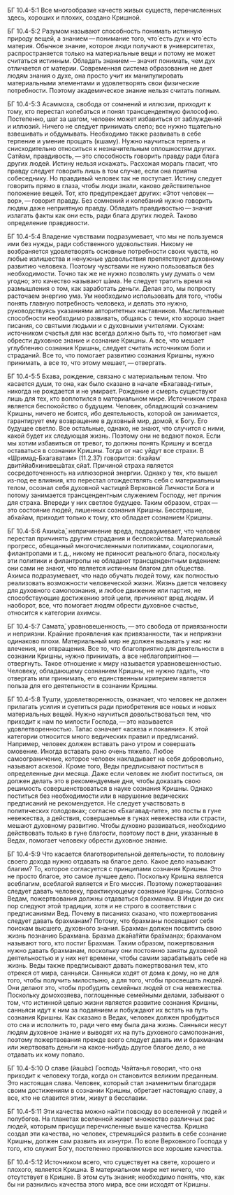 БГ 10.4-5:1	Все многообразие качеств живых существ, перечисленных здесь, хороших и плохих, создано Кришной.

БГ 10.4-5:2	Разумом называют способность понимать истинную природу вещей, а знанием — понимание того, что́ есть дух и что́ есть материя. Обычное знание, которое люди получают в университетах, распространяется только на материальные вещи и потому не может считаться истинным. Обладать знанием — значит понимать, чем дух отличается от материи. Современная система образования не дает людям знания о духе, она просто учит их манипулировать материальными элементами и удовлетворять свои физические потребности. Поэтому академическое знание нельзя считать полным.

БГ 10.4-5:3	Асаммоха, свобода от сомнений и иллюзии, приходит к тому, кто перестал колебаться и понял трансцендентную философию. Постепенно, шаг за шагом, человек может избавиться от заблуждений и иллюзий. Ничего не следует принимать слепо; все нужно тщательно взвешивать и обдумывать. Необходимо также развивать в себе терпение и умение прощать (кшаму). Нужно научиться терпеть и снисходительно относиться к незначительным оплошностям других. Сатйам, правдивость, — это способность говорить правду ради блага других людей. Истину нельзя искажать. Расхожая мораль гласит, что правду следует говорить лишь в том случае, если она приятна собеседнику. Но правдивый человек так не поступает. Истину следует говорить прямо в глаза, чтобы люди знали, каково действительное положение вещей. Тот, кто предупреждает других: «Этот человек — вор», — говорит правду. Без сомнений и колебаний нужно говорить людям даже неприятную правду. Обладать правдивостью — значит излагать факты как они есть, ради блага других людей. Таково определение правдивости.

БГ 10.4-5:4	Владение чувствами подразумевает, что мы не пользуемся ими без нужды, ради собственного удовольствия. Никому не возбраняется удовлетворять основные потребности своих чувств, но любые излишества и ненужные удовольствия препятствуют духовному развитию человека. Поэтому чувствами не нужно пользоваться без необходимости. Точно так же не нужно позволять уму думать о чем угодно; это качество называют ш́ама. Не следует тратить время на размышления о том, как заработать деньги. Делая это, мы попросту расточаем энергию ума. Ум необходимо использовать для того, чтобы понять главную потребность человека, и делать это нужно, руководствуясь указаниями авторитетных наставников. Мыслительные способности необходимо развивать, общаясь с теми, кто хорошо знает писания, со святыми людьми и с духовными учителями. Сукхам: источником счастья для нас всегда должно быть то, что помогает нам обрести духовное знание и сознание Кришны. А все, что мешает углублению сознания Кришны, следует считать источником боли и страданий. Все то, что помогает развитию сознания Кришны, нужно принимать, а все то, что этому мешает, — отвергать.

БГ 10.4-5:5	Бхава, рождение, связано с материальным телом. Что касается души, то она, как было сказано в начале «Бхагавад-гиты», никогда не рождается и не умирает. Рождение и смерть существуют лишь для тех, кто воплотился в материальном мире. Источником страха является беспокойство о будущем. Человек, обладающий сознанием Кришны, ничего не боится, ибо деятельность, которой он занимается, гарантирует ему возвращение в духовный мир, домой, к Богу. Его будущее светло. Все остальные, однако, не знают, что случится с ними, какой будет их следующая жизнь. Поэтому они не ведают покоя. Если мы хотим избавиться от тревог, то должны понять Кришну и всегда оставаться в сознании Кришны. Тогда от нас уйдут все страхи. В «Шримад-Бхагаватам» (11.2.37) говорится: бхайам̇ двитӣйа̄бхинивеш́атах̣ сйа̄т. Причиной страха является сосредоточенность на иллюзорной энергии. Однако у тех, кто вышел из-под ее влияния, кто перестал отождествлять себя с материальным телом, осознал себя духовной частицей Верховной Личности Бога и потому занимается трансцендентным служением Господу, нет причин для страха. Впереди у них светлое будущее. Таким образом, страх — это состояние людей, лишенных сознания Кришны. Бесстрашие, абхайам, приходит только к тому, кто обладает сознанием Кришны.

БГ 10.4-5:6	Ахим̇са̄, непричинение вреда, подразумевает, что человек перестал причинять другим страдания и беспокойства. Материальный прогресс, обещанный многочисленными политиками, социологами, филантропами и т. д., никому не приносит реального блага, поскольку эти политики и филантропы не обладают трансцендентным видением: они сами не знают, что́ является истинным благом для общества. Ахимса подразумевает, что надо обучать людей тому, как полностью реализовать возможности человеческой жизни. Жизнь дается человеку для духовного самопознания, и любое движение или партия, не способствующие достижению этой цели, причиняют вред людям. И наоборот, все, что помогает людям обрести духовное счастье, относится к категории ахимсы.

БГ 10.4-5:7	Самата̄, уравновешенность, — это свобода от привязанности и неприязни. Крайние проявления как привязанности, так и неприязни одинаково плохи. Материальный мир не должен вызывать у нас ни влечения, ни отвращения. Все то, что благоприятно для деятельности в сознании Кришны, нужно принимать, а все неблагоприятное — отвергнуть. Такое отношение к миру называется уравновешенностью. Человеку, обладающему сознанием Кришны, не нужно гадать, что отвергать или принимать, его единственным критерием является польза для его деятельности в сознании Кришны.

БГ 10.4-5:8	Тушт̣и, удовлетворенность, означает, что человек не должен прилагать усилия и суетиться ради приобретения все новых и новых материальных вещей. Нужно научиться довольствоваться тем, что приходит к нам по милости Господа, — это называется удовлетворенностью. Тапас означает «аскеза и покаяние». К этой категории относится много ведических правил и предписаний. Например, человек должен вставать рано утром и совершать омовение. Иногда вставать рано очень тяжело. Любое самоограничение, которое человек накладывает на себя добровольно, называют аскезой. Кроме того, Веды предписывают поститься в определенные дни месяца. Даже если человек не любит поститься, он должен делать это в рекомендуемые дни, чтобы доказать свою решимость совершенствоваться в науке сознания Кришны. Однако поститься без необходимости или в нарушение ведических предписаний не рекомендуется. Не следует участвовать в политических голодовках; согласно «Бхагавад-гите», это посты в гуне невежества, а действия, совершаемые в гунах невежества или страсти, мешают духовному развитию. Чтобы духовно развиваться, необходимо действовать только в гуне благости, поэтому пост в дни, указанные в Ведах, помогает человеку обрести духовное знание.

БГ 10.4-5:9	Что касается благотворительной деятельности, то половину своего дохода нужно отдавать на благое дело. Какое дело называют благим? То, которое согласуется с принципами сознания Кришны. Это не просто благое, это самое лучшее дело. Поскольку Кришна является всеблагим, всеблагой является и Его миссия. Поэтому пожертвования следует давать человеку, практикующему сознание Кришны. Согласно Ведам, пожертвования должны отдаваться брахманам. В Индии до сих пор следуют этой традиции, хотя и не строго в соответствии с предписаниями Вед. Почему в писаниях сказано, что пожертвования следует давать брахманам? Потому, что брахманы посвящают себя поискам высшего, духовного знания. Брахман должен посвятить свою жизнь познанию Брахмана. Брахма джа̄на̄тӣти бра̄хман̣ах̣: брахманом называют того, кто постиг Брахман. Таким образом, пожертвования нужно давать брахманам, поскольку они постоянно заняты духовной деятельностью и у них нет времени, чтобы самим зарабатывать себе на жизнь. Веды также предписывают давать пожертвования тем, кто отрекся от мира, санньяси. Санньяси ходят от дома к дому, но не для того, чтобы получить милостыню, а для того, чтобы просвещать людей. Они делают это, чтобы пробудить семейных людей от сна невежества. Поскольку домохозяева, поглощенные семейными делами, забывают о том, что истинной целью жизни является развитие сознания Кришны, санньяси идут к ним за подаянием и побуждают их встать на путь сознания Кришны. Как сказано в Ведах, человек должен пробудиться ото сна и исполнить то, ради чего ему была дана жизнь. Санньяси несут людям духовное знание и выводят их на путь духовного самопознания, поэтому пожертвования прежде всего следует давать им и брахманам или жертвовать деньги на какое-нибудь другое благое дело, а не отдавать их кому попало.

БГ 10.4-5:10	О славе (йаш́ас) Господь Чайтанья говорил, что она приходит к человеку тогда, когда он становится великим преданным. Это настоящая слава. Человек, который стал знаменитым благодаря своим достижениям в сознании Кришны, обретает настоящую славу, а все, кто не славится этим, живут в бесславии.

БГ 10.4-5:11	Эти качества можно найти повсюду во вселенной у людей и полубогов. На планетах вселенной живет множество различных рас людей, которым присущи перечисленные выше качества. Кришна создал эти качества, но человек, стремящийся развить в себе сознание Кришны, должен сам развить их изнутри. По воле Верховного Господа у того, кто служит Богу, постепенно проявляются все хорошие качества.

БГ 10.4-5:12	Источником всего, что существует на свете, хорошего и плохого, является Кришна. В материальном мире нет ничего, что отсутствует в Кришне. В этом суть знания; необходимо понять, что, как бы ни разнились качества этого мира, все они исходят от Кришны.